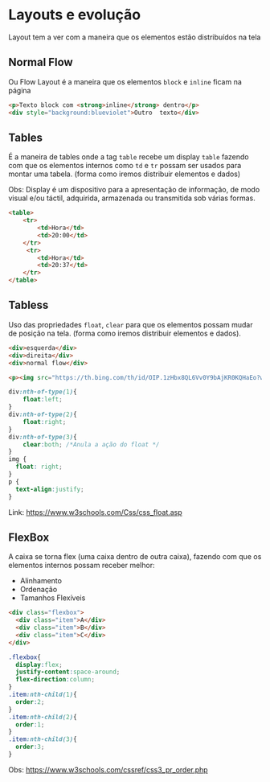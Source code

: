# Layouts e evolução
Layout tem a ver com a maneira que os elementos estão distribuídos na tela

## Normal Flow

Ou Flow Layout é a maneira que os elementos `block` e `inline` ficam na página

```html
<p>Texto block com <strong>inline</strong> dentro</p>
<div style="background:blueviolet">Outro  texto</div>
```

## Tables

É a maneira de tables onde a tag `table` recebe um display `table` fazendo com que os elementos internos como `td` e `tr` possam ser usados para montar uma tabela. (forma como iremos distribuir elementos e dados)

Obs: Display é um dispositivo para a apresentação de informação, de modo visual e/ou táctil, adquirida, armazenada ou transmitida sob várias formas.

```html
<table>
    <tr>
        <td>Hora</td>
        <td>20:00</td>
    </tr>
     <tr>
        <td>Hora</td>
        <td>20:37</td>
    </tr>
</table>
```

## Tabless

Uso das propriedades `float`, `clear` para que os elementos possam mudar de posição na tela. (forma como iremos distribuir elementos e dados).

```html
<div>esquerda</div>
<div>direita</div>
<div>normal flow</div>

<p><img src="https://th.bing.com/th/id/OIP.1zHbx8QL6Vv0Y9bAjKR0KQHaEo?w=296&h=184&c=7&r=0&o=5&pid=1.7" alt="Pineapple" style="width:200px;height:170px;margin-left:15px;"> Lorem ipsum dolor sit amet, consectetur adipiscing elit. Phasellus imperdiet, nulla et dictum interdum, nisi lorem egestas odio, vitae scelerisque enim ligula venenatis dolor. Maecenas nisl est, ultrices nec congue eget, auctor vitae massa. Fusce luctus vestibulum augue ut aliquet. Mauris ante ligula, facilisis sed ornare eu, lobortis in odio. Praesent convallis urna a lacus interdum ut hendrerit risus congue. Nunc sagittis dictum nisi, sed ullamcorper ipsum dignissim ac. In at libero sed nunc venenatis imperdiet sed ornare turpis. Donec vitae dui eget tellus gravida venenatis. Integer fringilla congue eros non fermentum. Sed dapibus pulvinar nibh tempor porta. Cras ac leo purus. Mauris quis diam velit.</p>
```

```css
div:nth-of-type(1){
    float:left;
}
div:nth-of-type(2){
    float:right;
}
div:nth-of-type(3){
    clear:both; /*Anula a ação do float */
}
img {
  float: right;
}
p {
  text-align:justify;
}
```

Link: https://www.w3schools.com/Css/css_float.asp


## FlexBox

A caixa se torna flex (uma caixa dentro de outra caixa), fazendo com que os elementos internos possam receber melhor:

- Alinhamento
- Ordenação
- Tamanhos Flexíveis

```html
<div class="flexbox">
  <div class="item">A</div>
  <div class="item">B</div>
  <div class="item">C</div>
</div>
```

```css
.flexbox{
  display:flex;
  justify-content:space-around;
  flex-direction:column;
}
.item:nth-child(1){
  order:2;
}
.item:nth-child(2){
  order:1;
}
.item:nth-child(3){
  order:3;
}
```

Obs: https://www.w3schools.com/cssref/css3_pr_order.php